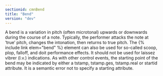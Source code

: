 ```yaml
---
sectionid: cmnBend
title: "Bend"
version: "dev"
---
```


A bend is a variation in pitch (often microtonal) upwards or downwards during the course of a note. Typically, the performer attacks the note at ‘true’ pitch, changes the intonation, then returns to true pitch. The {% include link elem="bend" %} element can also be used for so-called scoop, plop, falloff, and doit performance effects. It should not be used for laissez vibrer (l.v.) indications. As with other control events, the starting point of the bend may be indicated by either a tstamp, tstamp.ges, tstamp.real or startid attribute. It is a semantic error not to specify a starting attribute.
